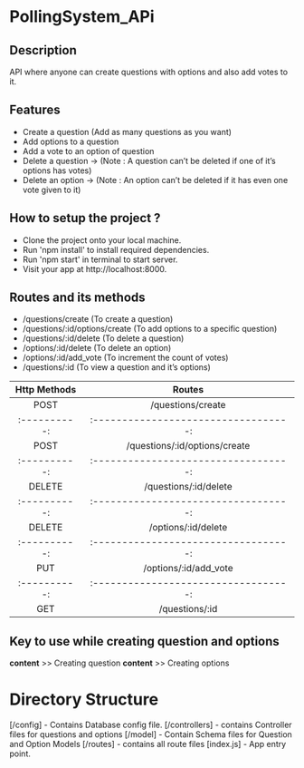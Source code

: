 # PollingSystem_APi

## Description

API where anyone can create questions with options and also add votes to it.

## Features

- Create a question (Add as many questions as you want)
- Add options to a question
- Add a vote to an option of question
- Delete a question → (Note : A question can’t be deleted if one of it’s options has votes)
- Delete an option → (Note : An option can’t be deleted if it has even one vote given to it)

## How to setup the project ?

- Clone the project onto your local machine.
- Run 'npm install' to install required dependencies.
- Run 'npm start' in terminal to start server.
- Visit your app at http://localhost:8000.

## Routes and its methods

- /questions/create (To create a question)
- /questions/:id/options/create (To add options to a specific question)
- /questions/:id/delete (To delete a question)
- /options/:id/delete (To delete an option)
- /options/:id/add_vote (To increment the count of votes)
- /questions/:id (To view a question and it’s options)

| Http Methods |                Routes                |
| :----------: | :----------------------------------: |
|     POST     |          /questions/create           |
| :----------: | :----------------------------------: |
|     POST     |    /questions/:id/options/create     |
| :----------: | :----------------------------------: |
|    DELETE    |        /questions/:id/delete         |
| :----------: | :----------------------------------: |
|    DELETE    |         /options/:id/delete          |
| :----------: | :----------------------------------: |
|     PUT      |        /options/:id/add_vote         |
| :----------: | :----------------------------------: |
|     GET      |            /questions/:id            |

## Key to use while creating question and options

**content** >> Creating question
**content** >> Creating options

# Directory Structure

[/config] - Contains Database config file.
[/controllers] - contains Controller files for questions and options
[/model] - Contain Schema files for Question and Option Models
[/routes] - contains all route files
[index.js] - App entry point.
